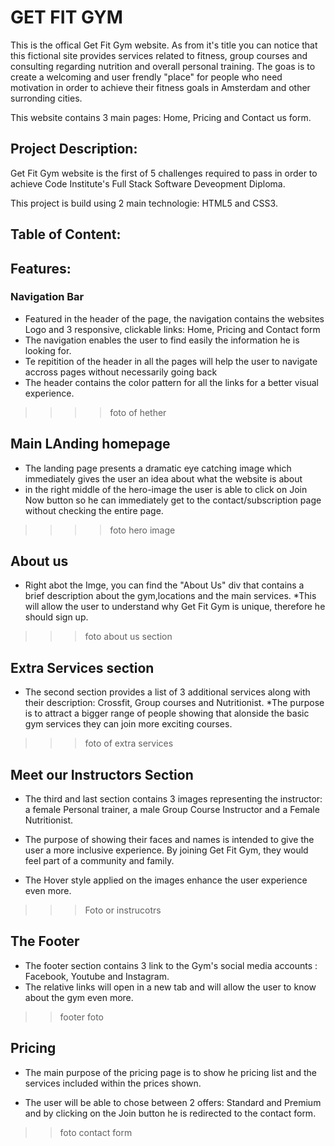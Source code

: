 # GET FIT GYM

This is the offical Get Fit Gym website. As from it's title you can notice that this fictional site provides services related to fitness, group courses and consulting regarding nutrition and overall personal training. 
The goas is to create a welcoming and user frendly "place" for people who need motivation in order to achieve their fitness goals in Amsterdam and other surronding cities.

This website contains 3 main pages: Home, Pricing and Contact us form. 

## Project Description:

Get Fit Gym website is the first of 5 challenges required to pass in order to achieve Code Institute's Full Stack Software Deveopment Diploma.

This project is build using 2 main technologie: HTML5 and CSS3.

## Table of Content:
## Features:

### Navigation Bar

* Featured in the header of the page, the navigation contains the websites Logo and 3 responsive, clickable links: Home, Pricing and Contact form
* The navigation enables the user to find easily the information  he is looking for.
* Te repitition of the header in all the pages will help the user to navigate accross pages without necessarily going back
* The header contains the color pattern for all the links for a better visual experience.

>>>>foto of hether

## Main LAnding homepage
* The landing page presents a dramatic eye catching image which immediately gives the user an idea about what the website is about
* in the right middle of the hero-image the user is able to click on Join Now button so he can immediately get to the contact/subscription page without checking the entire page.
>>>>foto hero image

## About us 
* Right abot the Imge, you can find the "About Us" div that contains a brief description about the gym,locations and the main services.
*This will allow the user to understand why Get Fit Gym is unique, therefore he should sign up.
>>> foto about us section

## Extra Services section
* The second section provides a list of 3 additional services along with their description: Crossfit, Group courses and Nutritionist.
*The purpose is to attract a bigger range of people showing  that alonside the basic gym services they can join more exciting courses.
>>>foto of extra services

## Meet our Instructors Section
* The third and last section contains 3 images representing the instructor: a female Personal trainer, a male Group Course Instructor and a Female Nutritionist.

* The purpose of showing their faces and names is intended to give the user a more inclusive experience. By joining Get Fit Gym, they would feel part of a community and family. 

* The Hover style applied on the images enhance the user experience even more.

>>> Foto or instrucotrs

## The Footer

* The footer section contains 3 link to the Gym's social media accounts : Facebook, Youtube and Instagram.
* The relative links will open in a new tab and will allow the user to know about the gym even more.

>> footer foto

## Pricing

* The main purpose of the pricing page is to show he pricing list and the services included within the prices shown.

* The user will be able to chose between 2 offers: Standard and Premium and by clicking on the Join button he is redirected to the contact form.

>> foto contact form
